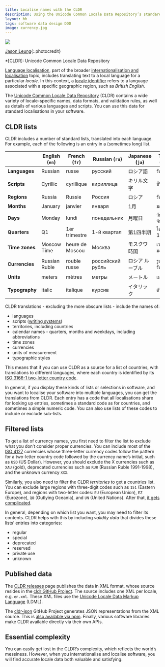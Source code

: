 ```yaml
---
title: Localise names with the CLDR
description: Using the Unicode Common Locale Data Repository’s standard translations
layout: hh
tags: software data design DDD
image: currency.jpg
---
```


![](currency.jpg)

[Jason Leung](https://unsplash.com/photos/SAYzxuS1O3M){:.photocredit}

<!--
language `ru` 
script `Cyrl` 
territory `RU`
xidel en.xml --xpath "/ldml/dates/calendars/calendar[@type='gregorian']/months/monthContext[@type='format']/monthWidth[@type='wide']/month[@type='1']"
xidel fr.xml --xpath "/ldml/dates/calendars/calendar[@type='gregorian']/days/dayContext[@type='format']/dayWidth[@type='wide']/day[@type='mon']"
xidel fr.xml --xpath "/ldml/dates/calendars/calendar[@type='gregorian']/quarters/quarterContext[@type='format']/quarterWidth[@type='wide']/quarter[@type='1']"
metazone `Moscow`
currency `RUB`   
xidel fr.xml --xpath "/ldml/units/unitLength[@type='long']/unit[@type='length-meter']/displayName"
axisName `ital`     
-->

*[CLDR]: Unicode Common Locale Data Repository

[Language localisation](https://en.wikipedia.org/wiki/Language_localisation), part of the broader 
[internationalisation and localisation](https://en.wikipedia.org/wiki/Internationalization_and_localization) topic,
includes translating text to a local language for a particular _locale_.
In this context, a [locale identifier](https://en.wikipedia.org/wiki/Locale_(computer_software))
refers to a language associated with a specific geographic region, such as _British English_.

The [Unicode Common Locale Data Repository](https://cldr.unicode.org/) (CLDR)
contains a wide variety of locale-specific names, data formats, and validation rules, as well as details of various languages and scripts.
You can use this data for standard localisations in your software.

## CLDR lists

CLDR includes a number of standard lists, translated into each language.
For example, each of the following is an entry in a (sometimes long) list.

|                | English (`en`) | French (`fr`)   | Russian (`ru`)   | Japanese (`ja`) | Thai (`th`) |
| -------------- | -------------- | --------------- | ---------------- | --------------- | ----------- |
| **Languages**  | Russian        | russe           | русский          | ロシア語         | รัสเซีย |
| **Scripts**    | Cyrillic       | cyrillique      | кириллица        | キリル文字       | ซีริลลิก |
| **Regions**    | Russia         | Russie          | Россия           | ロシア           | รัสเซีย |
| **Months**     | January        | janvier         | января           | 1月             | มกราคม |
| **Days**       | Monday         | lundi           | понедельник      | 月曜日          | วันจันทร์ |
| **Quarters**   | Q1             | 1er trimestre   | 1-й квартал      | 第1四半期        | ไตรมาส 1 |
| **Time zones** | Moscow Time    | heure de Moscou | Москва           | モスクワ時間     | เวลามอสโก |
| **Currencies** | Russian Ruble  | rouble russe    | российский рубль | ロシア ルーブル   | รูเบิลรัสเซีย |
| **Units**      | meters         | mètres          | метры            | メートル         | เมตร |
| **Typography** | italic         | italique        | курсив           | イタリック       | ตัวเอียง |

CLDR translations - excluding the more obscure lists - include the names of:

* languages
* scripts ([writing systems](https://en.wikipedia.org/wiki/Writing_system))
* territories, including countries
* calendar names - quarters, months and weekdays, including abbreviations
* time zones
* currencies
* units of measurement
* typographic styles

This means that if you can use CLDR as a source for a list of countries, with translations to different languages, where each country is identified by its
[ISO 3166-1 two-letter country code](https://en.wikipedia.org/wiki/ISO_3166-1_alpha-2).

In general, if you display these kinds of lists or selections in software, and you want to localise your software into multiple languages, you can get the translations from CLDR.
Each entry has a code that all localisations share for looking up entries, sometimes a standard code as for countries, and sometimes a simple numeric code.
You can also use lists of these codes to include or exclude sub-lists.

## Filtered lists

To get a list of currency names, you first need to filter the list to exclude what you don’t consider proper currencies.
You can include most of the [ISO 4127](https://en.wikipedia.org/wiki/ISO_4217)
currencies whose three-letter currency codes follow the pattern for a two-letter country code followed by the currency name’s initial, such as `USD` (US Dollar).
However, you should exclude the X currencies such as `XAU` (gold), deprecated currencies such as `RUR` (Russian Ruble 1991-1998), and the unknown currency `XXX`.

Similarly, you also need to filter the CLDR _territories_ to get a countries list.
You can exclude large regions with three-digit codes such as `151` (Eastern Europe),
and regions with two-letter codes: `EU` (European Union), `EZ` (Eurozone), `QO` (Outlying Oceania), and `UN` (United Nations).
After that, [it gets complicated](https://en.wikipedia.org/wiki/List_of_states_with_limited_recognition).

In general, depending on which list you want, you may need to filter its contents.
CLDR helps with this by including _validity data_ that divides these lists’ entries into categories:

* regular
* special
* deprecated
* reserved
* private use
* unknown

## Published data

The [CLDR releases](https://cldr.unicode.org/index/downloads) page publishes the data in XML format,
whose source resides in the [cldr GitHub Project](https://github.com/unicode-org/cldr).
The source includes one XML per locale, e.g. `en.xml`.
These XML files use the [Unicode Locale Data Markup Language](http://www.unicode.org/reports/tr35/) (LDML).

The [cldr-json](https://github.com/unicode-org/cldr-json)
GitHub Project generates JSON representations from the XML source.
This is [also available via npm](https://github.com/unicode-org/cldr-json#npm-packages).
Finally, various software libraries make CLDR available directly via their own APIs.

## Essential complexity

You can easily get lost in the CLDR’s complexity, which reflects the world’s messiness.
However, when you internationalise and localise software, you will find accurate locale data both valuable and satisfying.
